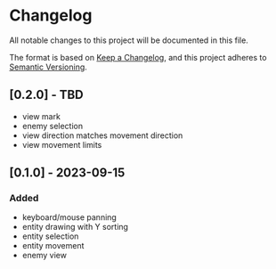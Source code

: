 # Changelog

All notable changes to this project will be documented in this file.

The format is based on [Keep a Changelog](https://keepachangelog.com/en/1.0.0/),
and this project adheres to [Semantic Versioning](https://semver.org/spec/v2.0.0.html).

## [0.2.0] - TBD
- view mark
- enemy selection
- view direction matches movement direction
- view movement limits

## [0.1.0] - 2023-09-15

### Added

- keyboard/mouse panning
- entity drawing with Y sorting
- entity selection
- entity movement
- enemy view
